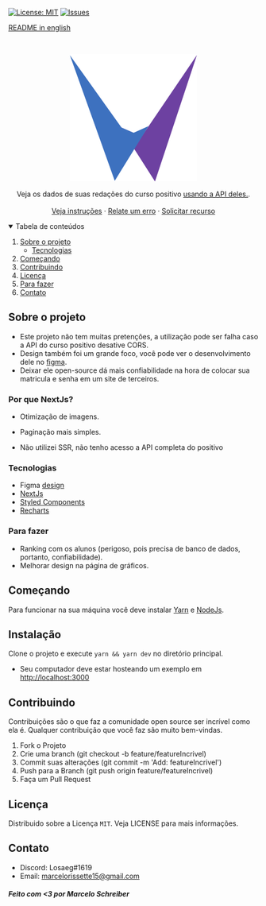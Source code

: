 [![License: MIT](https://img.shields.io/badge/License-MIT-yellow.svg)](https://opensource.org/licenses/MIT)
[![Issues](https://img.shields.io/badge/Issues-0-red.svg)](https://github.com/marcelo-schreiber/WeGool/issues)

[README in english](README.en.md)

<br />
<p align="center">
  <a href="https://wegool.vercel.app/" target="_blank" rel="noreferrer">
    <img src="https://github.com/marcelo-schreiber/WeGool/blob/master/public/logo.svg" alt="Logo">
  </a>

  <p align="center">
    Veja os dados de suas redações do curso positivo <a href="https://github.com/marcelo-schreiber/WeGool" target="_blank" rel="noreferrer"> usando a API deles.</a>.
    <br />
    <br />
    <a href="#getting-started">Veja instruções</a>
    ·
    <a href="https://github.com/marcelo-schreiber/WeGool/issues">Relate um erro</a>
    ·
    <a href="https://github.com/marcelo-schreiber/WeGool/issues">Solicitar recurso</a>
  </p>
</p>

<details open="open">
  <summary>Tabela de conteúdos</summary>
  <ol>
    <li>
      <a href="#sobre-o-projeto">Sobre o projeto</a>
      <ul>
        <li><a href="#tecnologias">Tecnologias</a></li>
      </ul>
    </li>
    <li>
      <a href="#começando">Começando</a>
    </li>
    <li><a href="#contribuindo">Contribuindo</a></li>
    <li><a href="#licença">Licença</a></li>
    <li><a href="#para-fazer">Para fazer</a></li>
    <li><a href="#contato">Contato</a></li>
  </ol>
</details>

<!-- ABOUT THE PROJECT -->

## Sobre o projeto

- Este projeto não tem muitas pretenções, a utilização pode ser falha caso a API do curso positivo desative CORS.
- Design também foi um grande foco, você pode ver o desenvolvimento dele no [figma](https://www.figma.com/file/WivHEpvI8ViAkNWflt3ncv/Wegool).
- Deixar ele open-source dá mais confiabilidade na hora de colocar sua matricula e senha em um site de terceiros.

### Por que NextJs?

- Otimização de imagens.

- Paginação mais simples.

- Não utilizei SSR, não tenho acesso a API completa do positivo

<!-- BUILT WITH -->

### Tecnologias

- Figma [design](https://www.figma.com/file/WivHEpvI8ViAkNWflt3ncv/Wegool)
- [NextJs](https://nextjs.org/)
- [Styled Components](https://styled-components.com/)
- [Recharts](https://recharts.org/en-US/)

<!-- NEW FEATURES -->

### Para fazer

- Ranking com os alunos (perigoso, pois precisa de banco de dados, portanto, confiabilidade).
- Melhorar design na página de gráficos.

<!-- GETTING STARTED -->

## Começando

Para funcionar na sua máquina você deve instalar <a href="https://yarnpkg.com/" target="_blank" rel="noreferrer">Yarn</a> e <a href="https://nodejs.org" target="_blank" rel="noreferrer">NodeJs</a>.

## Instalação

Clone o projeto e execute `yarn && yarn dev` no diretório principal.

- Seu computador deve estar hosteando um exemplo em <a href="http://localhost:3000">http://localhost:3000</a>

## Contribuindo

Contribuições são o que faz a comunidade open source ser incrível como ela é. Qualquer contribuição que você faz são muito bem-vindas.

1. Fork o Projeto
2. Crie uma branch (git checkout -b feature/featureIncrivel)
3. Commit suas alterações (git commit -m 'Add: featureIncrivel')
4. Push para a Branch (git push origin feature/featureIncrivel)
5. Faça um Pull Request

## Licença

Distribuido sobre a Licença `MIT`. Veja LICENSE para mais informações.

## Contato

- Discord: Losaeg#1619
- Email: marcelorissette15@gmail.com

##### Feito com <3 por Marcelo Schreiber
